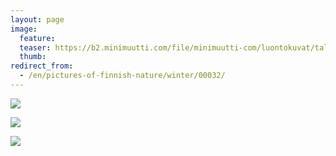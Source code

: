```yaml
---
layout: page
image:
  feature:
  teaser: https://b2.minimuutti.com/file/minimuutti-com/luontokuvat/talvi/DS40795-245px.jpg
  thumb:
redirect_from:
  - /en/pictures-of-finnish-nature/winter/00032/
---
```


![](https://b2.minimuutti.com/file/minimuutti-com/luontokuvat/talvi/DS40783-800px.jpg)

![](https://b2.minimuutti.com/file/minimuutti-com/luontokuvat/talvi/DS40791-800px.jpg)

![](https://b2.minimuutti.com/file/minimuutti-com/luontokuvat/talvi/DS40795-800px.jpg)
